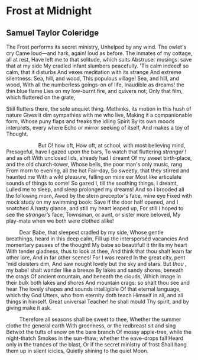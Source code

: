 # Frost at Midnight
## Samuel Taylor Coleridge
The Frost performs its secret ministry,
Unhelped by any wind. The owlet's cry
Came loud—and hark, again! loud as before.
The inmates of my cottage, all at rest,
Have left me to that solitude, which suits
Abstruser musings: save that at my side
My cradled infant slumbers peacefully.
'Tis calm indeed! so calm, that it disturbs
And vexes meditation with its strange
And extreme silentness. Sea, hill, and wood,
This populous village! Sea, and hill, and wood,
With all the numberless goings-on of life,
Inaudible as dreams! the thin blue flame
Lies on my low-burnt fire, and quivers not;
Only that film, which fluttered on the grate,

Still flutters there, the sole unquiet thing.
Methinks, its motion in this hush of nature
Gives it dim sympathies with me who live,
Making it a companionable form,
Whose puny flaps and freaks the idling Spirit
By its own moods interprets, every where
Echo or mirror seeking of itself,
And makes a toy of Thought.

                      But O! how oft,
How oft, at school, with most believing mind,
Presageful, have I gazed upon the bars,
To watch that fluttering _stranger_ ! and as oft
With unclosed lids, already had I dreamt
Of my sweet birth-place, and the old church-tower,
Whose bells, the poor man's only music, rang
From morn to evening, all the hot Fair-day,
So sweetly, that they stirred and haunted me
With a wild pleasure, falling on mine ear
Most like articulate sounds of things to come!
So gazed I, till the soothing things, I dreamt,
Lulled me to sleep, and sleep prolonged my dreams!
And so I brooded all the following morn,
Awed by the stern preceptor's face, mine eye
Fixed with mock study on my swimming book:
Save if the door half opened, and I snatched
A hasty glance, and still my heart leaped up,
For still I hoped to see the _stranger's_ face,
Townsman, or aunt, or sister more beloved,
My play-mate when we both were clothed alike!

         Dear Babe, that sleepest cradled by my side,
Whose gentle breathings, heard in this deep calm,
Fill up the intersperséd vacancies
And momentary pauses of the thought!
My babe so beautiful! it thrills my heart
With tender gladness, thus to look at thee,
And think that thou shalt learn far other lore,
And in far other scenes! For I was reared
In the great city, pent 'mid cloisters dim,
And saw nought lovely but the sky and stars.
But _thou_ , my babe! shalt wander like a breeze
By lakes and sandy shores, beneath the crags
Of ancient mountain, and beneath the clouds,
Which image in their bulk both lakes and shores
And mountain crags: so shalt thou see and hear
The lovely shapes and sounds intelligible
Of that eternal language, which thy God
Utters, who from eternity doth teach
Himself in all, and all things in himself.
Great universal Teacher! he shall mould
Thy spirit, and by giving make it ask.

         Therefore all seasons shall be sweet to thee,
Whether the summer clothe the general earth
With greenness, or the redbreast sit and sing
Betwixt the tufts of snow on the bare branch
Of mossy apple-tree, while the night-thatch
Smokes in the sun-thaw; whether the eave-drops fall
Heard only in the trances of the blast,
Or if the secret ministry of frost
Shall hang them up in silent icicles,
Quietly shining to the quiet Moon.